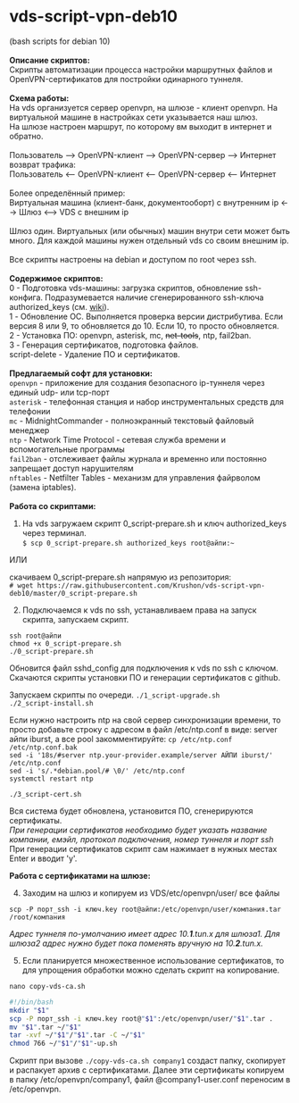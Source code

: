 # vds-script-vpn-deb10
(bash scripts for debian 10)<br>
<br>
**Описание скриптов:**<br>
Скрипты автоматизации процесса настройки маршрутных файлов и OpenVPN-сертификатов для постройки одинарного туннеля.<br>
<br>
**Схема работы:**<br>
На vds организуется сервер openvpn, на шлюзе - клиент openvpn. На виртуальной машине в настройках сети указывается наш шлюз.<br>
На шлюзе настроен маршрут, по которому вм выходит в интернет и обратно.<br>
<br>
Пользователь --> OpenVPN-клиент --> OpenVPN-сервер --> Интернет<br>
возврат трафика:<br>
Пользователь <-- OpenVPN-клиент <-- OpenVPN-сервер <-- Интернет<br>
<br>
Более определённый пример:<br>
Виртуальная машина (клиент-банк, документооборт) с внутренним ip <--> Шлюз <--> VDS с внешним ip
<br><br>
Шлюз один. Виртуальных (или обычных) машин внутри сети может быть много. Для каждой машины нужен отдельный vds со своим внешним ip.
<br><br>
Все скрипты настроены на debian и доступом по root через ssh.<br>
<br>
**Содержимое скриптов:**<br>
0 - Подготовка vds-машины: загрузка скриптов, обновление ssh-конфига. Подразумевается наличие сгенерированного ssh-ключа authorized_keys (см. <a href="https://github.com/Krushon/vds-script-vpn/wiki">wiki</a>).<br>
1 - Обновление ОС. Выполняется проверка версии дистрибутива. Если версия 8 или 9, то обновляется до 10. Если 10, то просто обновляется.<br>
2 - Установка ПО: openvpn, asterisk, mc, <s>net-tools</s>, ntp, fail2ban.<br>
3 - Генерация сертификатов, подготовка файлов.<br>
script-delete - Удаление ПО и сертификатов.<br>
<br>
**Предлагаемый софт для установки:**<br>
`openvpn` - приложение для создания безопасного ip-туннеля через единый udp- или tcp-порт<br>
`asterisk` - телефонная станция и набор инструментальных средств для телефонии<br>
`mc` - MidnightCommander - полноэкранный текстовый файловый менеджер<br>
`ntp` - Network Time Protocol - сетевая служба времени и вспомогательные программы<br>
`fail2ban` - отслеживает файлы журнала и временно или постоянно запрещает доступ нарушителям<br>
`nftables` - Netfilter Tables - механизм для управления файрволом (замена iptables).<br>
<br>
**Работа со скриптами:**
1. На vds загружаем скрипт 0_script-prepare.sh и ключ authorized_keys через терминал.<br>
`$ scp 0_script-prepare.sh authorized_keys root@айпи:~`

ИЛИ

скачиваем 0_script-prepare.sh напрямую из репозитория:<br>
`# wget https://raw.githubusercontent.com/Krushon/vds-script-vpn-deb10/master/0_script-prepare.sh`

2. Подключаемся к vds по ssh, устанавливаем права на запуск скрипта, запускаем скрипт.

`ssh root@айпи`<br>
`chmod +x 0_script-prepare.sh`<br>
`./0_script-prepare.sh`<br>

Обновится файл sshd_config для подключения к vds по ssh с ключом. Скачаются скрипты установки ПО и генерации сертификатов с github.

Запускаем скрипты по очереди.
`./1_script-upgrade.sh`<br>
`./2_script-install.sh`<br>

Если нужно настроить ntp на свой сервер синхронизации времени, то просто добавьте строку с адресом в файл /etc/ntp.conf в виде: server айпи iburst, а все pool закомментируйте:
`cp /etc/ntp.conf /etc/ntp.conf.bak`<br>
`sed -i '18s/#server ntp.your-provider.example/server АЙПИ iburst/' /etc/ntp.conf`<br>
`sed -i 's/.*debian.pool/# \0/' /etc/ntp.conf`<br>
`systemctl restart ntp`<br>

`./3_script-cert.sh`<br>

Вся система будет обновлена, установится ПО, сгенерируются сертификаты.<br>
*При генерации сертификатов необходимо будет указать название компании, емэйл, протокол подключения, номер туннеля и порт ssh*<br>
При генерации сертификатов скрипт сам нажимает в нужных местах Enter и вводит 'y'.

**Работа с сертификатами на шлюзе:**

4. Заходим на шлюз и копируем из VDS/etc/openvpn/user/ все файлы

`scp -P порт_ssh -i ключ.key root@айпи:/etc/openvpn/user/компания.tar /root/компания`

*Адрес туннеля по-умолчанию имеет адрес 10.**1**.tun.x для шлюза1. Для шлюза2 адрес нужно будет пока поменять вручную на 10.**2**.tun.x.*

5. Если планируется множественное использование сертификатов, то для упрощения обработки можно сделать скрипт на копирование.

`nano copy-vds-ca.sh`
```bash
#!/bin/bash
mkdir "$1"
scp -P порт_ssh -i ключ.key root@"$1":/etc/openvpn/user/"$1".tar .
mv "$1".tar ~/"$1"
tar -xvf ~/"$1"/"$1".tar -C ~/"$1"
chmod 766 ~/"$1"/"$1"-up.sh
```
Скрипт при вызове `./copy-vds-ca.sh company1` создаст папку, скопирует и распакует архив с сертификатами.
Далее эти сертификаты копируем в папку /etc/openvpn/company1, файл @company1-user.conf переносим в /etc/openvpn.
